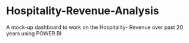 # Hospitality-Revenue-Analysis
A mock-up dashboard to work on the Hospitality- Revenue over past 20 years using POWER BI
